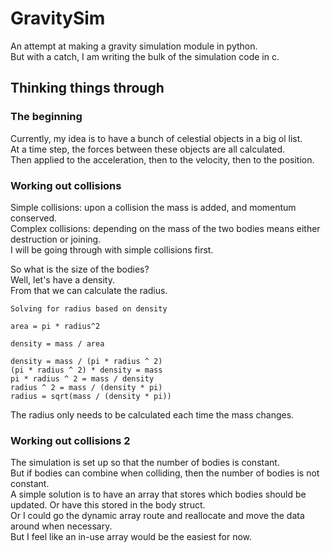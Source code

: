 # GravitySim

An attempt at making a gravity simulation module in python.  
But with a catch, I am writing the bulk of the simulation code in c.

## Thinking things through

### The beginning

Currently, my idea is to have a bunch of celestial objects in a big ol list.  
At a time step, the forces between these objects are all calculated.  
Then applied to the acceleration, then to the velocity, then to the position.

### Working out collisions

Simple collisions: upon a collision the mass is added, and momentum conserved.  
Complex collisions: depending on the mass of the two bodies means either destruction or joining.  
I will be going through with simple collisions first.

So what is the size of the bodies?  
Well, let's have a density.  
From that we can calculate the radius.

```
Solving for radius based on density

area = pi * radius^2

density = mass / area

density = mass / (pi * radius ^ 2)
(pi * radius ^ 2) * density = mass
pi * radius ^ 2 = mass / density
radius ^ 2 = mass / (density * pi)
radius = sqrt(mass / (density * pi))
```

The radius only needs to be calculated each time the mass changes.

### Working out collisions 2

The simulation is set up so that the number of bodies is constant.  
But if bodies can combine when colliding, then the number of bodies is not constant.  
A simple solution is to have an array that stores which bodies should be updated.
Or have this stored in the body struct.  
Or I could go the dynamic array route and reallocate and move the data around when necessary.  
But I feel like an in-use array would be the easiest for now.  
